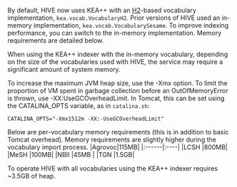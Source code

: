 By default, HIVE now uses KEA++ with an [H2](http://www.h2database.com/)-based vocabulary implementation, `kea.vocab.VocabularyH2`. Prior versions of HIVE used an in-memory implementation, `kea.vocab.VocabularySesame`. To improve indexing performance, you can switch to the in-memory implementation. Memory requirements are detailed below.

When using the KEA++ indexer with the in-memory vocabulary, depending on the size of the vocabularies used with HIVE, the service may require a significant amount of system memory.

To increase the maximum JVM heap size, use the -Xmx option. To limit the proportion of VM spent in garbage collection before an OutOfMemoryError is thrown, use -XX:UseGCOverheadLimit. In Tomcat, this can be set using the CATALINA\_OPTS variable, as in `catalina.sh`:

```
CATALINA_OPTS="-Xmx1512m -XX:-UseGCOverheadLimit"
```

Below are per-vocabulary memory requirements (this is in addition to basic Tomcat overhead). Memory requirements are slightly higher during the vocabulary import process.
|Agrovoc|115MB|
|:------|:----|
|LCSH   |800MB|
|MeSH   |100MB|
|NBII   |45MB |
|TGN    |1.5GB|

To operate HIVE with all vocabularies using the KEA++ indexer requires ~3.5GB of heap.